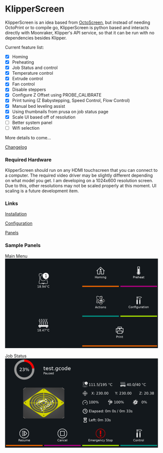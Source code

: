 # KlipperScreen
KlipperScreen is an idea based from [OctoScreen](https://github.com/Z-Bolt/OctoScreen/), but instead of needing OctoPrint or to compile go, KlipperScreen is python based and interacts directly with Moonraker, Klipper's API service, so that it can be run with no dependencies besides Klipper.

Current feature list:
 - [x] Homing
 - [x] Preheating
 - [x] Job Status and control
 - [x] Temperature control
 - [x] Extrude control
 - [x] Fan control
 - [x] Disable steppers
 - [x] Configure Z Offset using PROBE_CALIBRATE
 - [x] Print tuning (Z Babystepping, Speed Control, Flow Control)
 - [x] Manual bed leveling assist
 - [x] Using thumbnails from prusa on job status page
 - [x] Scale UI based off of resolution
 - [ ] Better system panel
 - [ ] Wifi selection

More details to come...

[Changelog](docs/changelog.md)

### Required Hardware
KlipperScreen should run on any HDMI touchscreen that you can connect to a computer. The required video driver may
be slightly different depending on what model you get. I am developing on a 1024x600 resolution screen. Due to this,
other resolutions may not be scaled properly at this moment. UI scaling is a future development item.

### Links

[Installation](docs/Installation.md)

[Configuration](docs/Configuration.md)

[Panels](docs/panels.md)


### Sample Panels

Main Menu
![Main Menu](docs/img/main_panel.png)

Job Status
![Job Status](docs/img/job_status.png)
